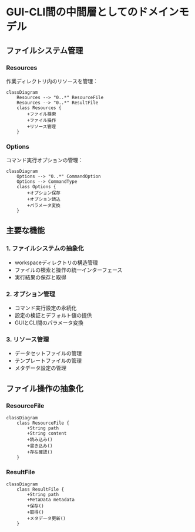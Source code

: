 # GUI-CLI間の中間層としてのドメインモデル

## ファイルシステム管理

### Resources
作業ディレクトリ内のリソースを管理：
```mermaid
classDiagram
    Resources --> "0..*" ResourceFile
    Resources --> "0..*" ResultFile
    class Resources {
        +ファイル検索
        +ファイル操作
        +リソース管理
    }
```

### Options
コマンド実行オプションの管理：
```mermaid
classDiagram
    Options --> "0..*" CommandOption
    Options --> CommandType
    class Options {
        +オプション保存
        +オプション読込
        +パラメータ変換
    }
```

## 主要な機能

### 1. ファイルシステムの抽象化
- workspaceディレクトリの構造管理
- ファイルの検索と操作の統一インターフェース
- 実行結果の保存と取得

### 2. オプション管理
- コマンド実行設定の永続化
- 設定の検証とデフォルト値の提供
- GUIとCLI間のパラメータ変換

### 3. リソース管理
- データセットファイルの管理
- テンプレートファイルの管理
- メタデータ設定の管理

## ファイル操作の抽象化

### ResourceFile
```mermaid
classDiagram
    class ResourceFile {
        +String path
        +String content
        +読み込み()
        +書き込み()
        +存在確認()
    }
```

### ResultFile
```mermaid
classDiagram
    class ResultFile {
        +String path
        +MetaData metadata
        +保存()
        +取得()
        +メタデータ更新()
    }